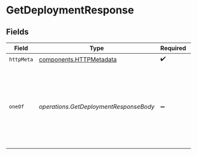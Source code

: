 # GetDeploymentResponse


## Fields

| Field                                                                                                         | Type                                                                                                          | Required                                                                                                      | Description                                                                                                   |
| ------------------------------------------------------------------------------------------------------------- | ------------------------------------------------------------------------------------------------------------- | ------------------------------------------------------------------------------------------------------------- | ------------------------------------------------------------------------------------------------------------- |
| `httpMeta`                                                                                                    | [components.HTTPMetadata](../../models/components/httpmetadata.md)                                            | :heavy_check_mark:                                                                                            | N/A                                                                                                           |
| `oneOf`                                                                                                       | *operations.GetDeploymentResponseBody*                                                                        | :heavy_minus_sign:                                                                                            | The deployment including only public information<br/>The deployment including both public and private information |
